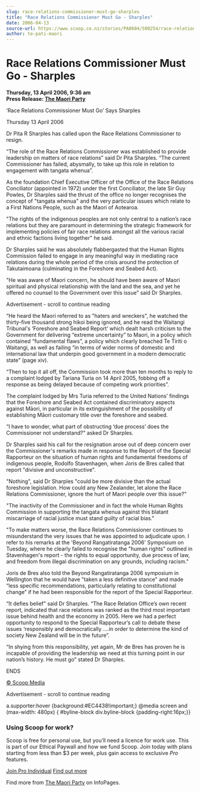 ```yaml
---
slug: race-relations-commissioner-must-go-sharples
title: "Race Relations Commissioner Must Go - Sharples"
date: 2006-04-13
source-url: https://www.scoop.co.nz/stories/PA0604/S00254/race-relations-commissioner-must-go-sharples.htm
author: te-pati-maori
---
```

Race Relations Commissioner Must Go - Sharples
==============================================

**Thursday, 13 April 2006, 9:36 am**  
**Press Release: [The Maori Party](https://info.scoop.co.nz/The_Maori_Party)**

‘Race Relations Commissioner Must Go’ Says Sharples

Thursday 13 April 2006

Dr Pita R Sharples has called upon the Race Relations Commissioner to resign.

“The role of the Race Relations Commissioner was established to provide leadership on matters of race relations” said Dr Pita Sharples. “The current Commissioner has failed, abysmally, to take up this role in relation to engagement with tangata whenua”.

As the foundation Chief Executive Officer of the Office of the Race Relations Conciliator (appointed in 1972) under the first Conciliator, the late Sir Guy Powles, Dr Sharples said the thrust of the office no longer recognises the concept of "tangata whenua" and the very particular issues which relate to a First Nations People, such as the Maori of Aotearoa.

"The rights of the indigenous peoples are not only central to a nation’s race relations but they are paramount in determining the strategic framework for implementing policies of fair race relations amongst all the various racial and ethnic factions living together" he said.

Dr Sharples said he was absolutely flabbergasted that the Human Rights Commission failed to engage in any meaningful way in mediating race relations during the whole period of the crisis around the protection of Takutaimoana (culminating in the Foreshore and Seabed Act).

"He was aware of Maori concern, he should have been aware of Maori spiritual and physical relationship with the land and the sea, and yet he offered no counsel to the Government over this issue” said Dr Sharples.

Advertisement - scroll to continue reading





“He heard the Maori referred to as "haters and wreckers", he watched the thirty-five thousand strong hikoi being ignored, and he read the Waitangi Tribunal's ‘Foreshore and Seabed Report’ which dealt harsh criticism to the Government for delivering “extreme uncertainty” to Maori, in a policy which contained “fundamental flaws”, a policy which clearly breached Te Tiriti o Waitangi, as well as failing “in terms of wider norms of domestic and international law that underpin good government in a modern democratic state” (page xiv).

“Then to top it all off, the Commission took more than ten months to reply to a complaint lodged by Tariana Turia on 14 April 2005, fobbing off a response as being delayed because of competing work priorities”.

The complaint lodged by Mrs Turia referred to the United Nations’ findings that the Foreshore and Seabed Act contained discriminatory aspects against Māori, in particular in its extinguishment of the possibility of establishing Māori customary title over the foreshore and seabed.

“I have to wonder, what part of obstructing ‘due process’ does the Commissioner not understand?" asked Dr Sharples.

Dr Sharples said his call for the resignation arose out of deep concern over the Commissioner's remarks made in response to the Report of the Special Rapporteur on the situation of human rights and fundamental freedoms of indigenous people, Rodolfo Stavenhagen, when Joris de Bres called that report "divisive and unconstructive".

"Nothing", said Dr Sharples "could be more divisive than the actual foreshore legislation. How could any New Zealander, let alone the Race Relations Commissioner, ignore the hurt of Maori people over this issue?"

"The inactivity of the Commissioner and in fact the whole Human Rights Commission in supporting the tangata whenua against this blatant miscarriage of racial justice must stand guilty of racial bias."

"To make matters worse, the Race Relations Commissioner continues to misunderstand the very issues that he was appointed to adjudicate upon. I refer to his remarks at the 'Beyond Rangatiratanga 2006' Symposium on Tuesday, where he clearly failed to recognise the "human rights" outlined in Stavenhagen's report - the rights to equal opportunity, due process of law, and freedom from illegal discrimination on any grounds, including racism."

Joris de Bres also told the Beyond Rangatiratanga 2006 symposium in Wellington that he would have "taken a less definitive stance" and made “less specific recommendations, particularly relating to constitutional change” if he had been responsible for the report of the Special Rapporteur.

“It defies belief” said Dr Sharples. “The Race Relation Office’s own recent report, indicated that race relations was ranked as the third most important issue behind health and the economy in 2005. Here we had a perfect opportunity to respond to the Special Rapporteur’s call to debate these issues ‘responsibly and democratically ….in order to determine the kind of society New Zealand will be in the future”.

“In shying from this responsibility, yet again, Mr de Bres has proven he is incapable of providing the leadership we need at this turning point in our nation’s history. He must go” stated Dr Sharples.

ENDS

[© Scoop Media](http://www.scoop.co.nz/about/terms.html)  

Advertisement - scroll to continue reading



a.supporter:hover {background:#EC4438!important;} @media screen and (max-width: 480px) { #byline-block div.byline-block {padding-right:16px;}}

### Using Scoop for work?

Scoop is free for personal use, but you’ll need a licence for work use. This is part of our Ethical Paywall and how we fund Scoop. Join today with plans starting from less than $3 per week, plus gain access to exclusive _Pro_ features.  
  
[Join Pro Individual](https://pro.scoop.co.nz/Individual/?from=ProIn24) [Find out more](https://pro.scoop.co.nz/using-scoop-for-work/?from=ProIn24)

Find more from [The Maori Party](https://info.scoop.co.nz/The_Maori_Party) on InfoPages.